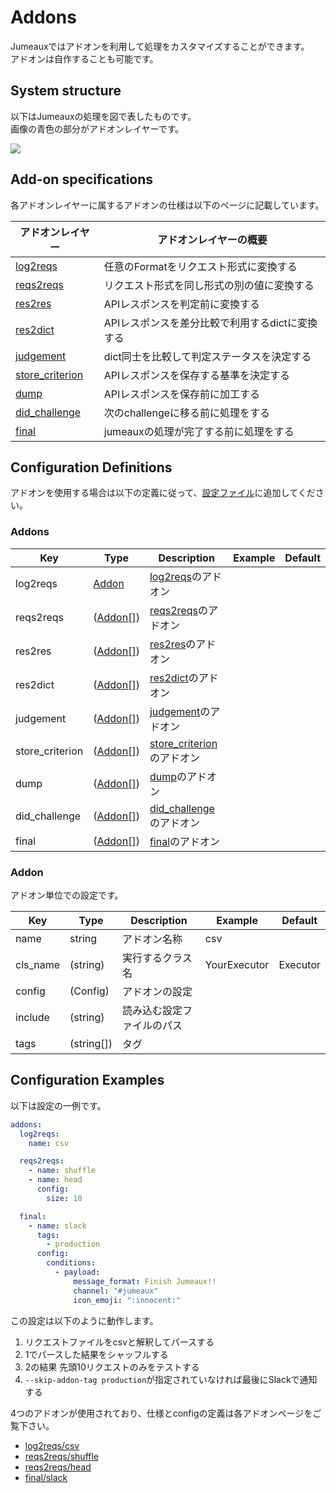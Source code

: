 Addons
======

Jumeauxではアドオンを利用して処理をカスタマイズすることができます。  
アドオンは自作することも可能です。


System structure
----------------

以下はJumeauxの処理を図で表したものです。  
画像の青色の部分がアドオンレイヤーです。

[![](https://cacoo.com/diagrams/9606d6pSveEhBPoH-89A6C.png)](https://cacoo.com/diagrams/9606d6pSveEhBPoH#89A6C)


Add-on specifications
---------------------

各アドオンレイヤーに属するアドオンの仕様は以下のページに記載しています。

| アドオンレイヤー  | アドオンレイヤーの概要                          |
|-------------------|-------------------------------------------------|
| [log2reqs]        | 任意のFormatをリクエスト形式に変換する          |
| [reqs2reqs]       | リクエスト形式を同し形式の別の値に変換する      |
| [res2res]         | APIレスポンスを判定前に変換する                 |
| [res2dict]        | APIレスポンスを差分比較で利用するdictに変換する |
| [judgement]       | dict同士を比較して判定ステータスを決定する      |
| [store_criterion] | APIレスポンスを保存する基準を決定する           |
| [dump]            | APIレスポンスを保存前に加工する                 |
| [did_challenge]   | 次のchallengeに移る前に処理をする               |
| [final]           | jumeauxの処理が完了する前に処理をする           |

[log2reqs]: log2reqs
[reqs2reqs]: reqs2reqs
[res2res]: res2res
[res2dict]: res2dict
[judgement]: judgement
[store_criterion]: store_criterion
[dump]: dump
[did_challenge]: did_challenge
[final]: final


Configuration Definitions
-------------------------

アドオンを使用する場合は以下の定義に従って、[設定ファイル](ja/getstarted/configuration)に追加してください。

### Addons

| Key             | Type                | Description                 | Example | Default |
|-----------------|---------------------|-----------------------------|---------|---------|
| log2reqs        | [Addon](#addon)     | [log2reqs]のアドオン        |         |         |
| reqs2reqs       | ([Addon[]](#addon)) | [reqs2reqs]のアドオン       |         |         |
| res2res         | ([Addon[]](#addon)) | [res2res]のアドオン         |         |         |
| res2dict        | ([Addon[]](#addon)) | [res2dict]のアドオン        |         |         |
| judgement       | ([Addon[]](#addon)) | [judgement]のアドオン       |         |         |
| store_criterion | ([Addon[]](#addon)) | [store_criterion]のアドオン |         |         |
| dump            | ([Addon[]](#addon)) | [dump]のアドオン            |         |         |
| did_challenge   | ([Addon[]](#addon)) | [did_challenge]のアドオン   |         |         |
| final           | ([Addon[]](#addon)) | [final]のアドオン           |         |         |



### Addon

アドオン単位での設定です。

| Key      | Type       | Description                | Example      | Default  |
|----------|------------|----------------------------|--------------|----------|
| name     | string     | アドオン名称               | csv          |          |
| cls_name | (string)   | 実行するクラス名           | YourExecutor | Executor |
| config   | (Config)   | アドオンの設定             |              |          |
| include  | (string)   | 読み込む設定ファイルのパス |              |          |
| tags     | (string[]) | タグ                       |              |          |


Configuration Examples
----------------------

以下は設定の一例です。

```yml
addons:
  log2reqs:
    name: csv

  reqs2reqs:
    - name: shuffle
    - name: head
      config:
        size: 10

  final:
    - name: slack
      tags:
        - production
      config:
        conditions:
          - payload:
              message_format: Finish Jumeaux!!
              channel: "#jumeaux"
              icon_emoji: ":innocent:"
```

この設定は以下のように動作します。

1. リクエストファイルをcsvと解釈してパースする
2. 1でパースした結果をシャッフルする
3. 2の結果 先頭10リクエストのみをテストする
4. `--skip-addon-tag production`が指定されていなければ最後にSlackで通知する

4つのアドオンが使用されており、仕様とconfigの定義は各アドオンページをご覧下さい。

* [log2reqs/csv]
* [reqs2reqs/shuffle]
* [reqs2reqs/head]
* [final/slack]

[log2reqs/csv]: log2reqs#csv
[reqs2reqs/shuffle]: reqs2reqs#shuffle
[reqs2reqs/head]: reqs2reqs#head
[final/slack]: final#slack

